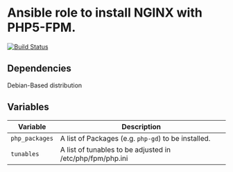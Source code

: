 # Ansible role to install NGINX with PHP5-FPM.

[![Build Status](https://travis-ci.org/andriusdj/ansible-nginx_php-fpm.svg?branch=master)](https://travis-ci.org/andriusdj/ansible-nginx_php-fpm)

## Dependencies

Debian-Based distribution

## Variables

Variable          | Description
----------------- | ---------------------------------------------------------------------------------
`php_packages`    | A list of Packages (e.g. `php-gd`) to be installed.
`tunables`        | A list of tunables to be adjusted in /etc/php/fpm/php.ini

